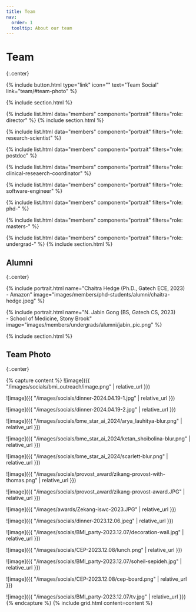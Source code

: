 ```yaml
---
title: Team
nav:
  order: 1
  tooltip: About our team
---
```


# Team
{:.center}

{%
  include button.html
  type="link"
  icon=""
  text="Team Social"
  link="team/#team-photo"
%}


{% include section.html %}

<!-- Director -->
{% include list.html data="members" component="portrait" filters="role: director" %}
{% include section.html %}

<!-- Research Scientist -->
{% include list.html data="members" component="portrait" filters="role: research-scientist" %}

<!-- PostDocs -->
{% include list.html data="members" component="portrait" filters="role: postdoc" %}

<!-- Clinical Research Coordinator -->
{% include list.html data="members" component="portrait" filters="role: clinical-reseaerch-coordinator" %}

<!-- Software Engineers -->
{% include list.html data="members" component="portrait" filters="role: software-engineer" %}

<!-- PhD Students -->
{% include list.html data="members" component="portrait" filters="role: phd-" %}

<!-- MS Students -->
{% include list.html data="members" component="portrait" filters="role: masters-" %}

<!-- Undergrad students -->
{% include list.html data="members" component="portrait" filters="role: undergrad-" %}
{% include section.html %}

<!-- Alumni -->
## Alumni
{:.center}

{% include portrait.html name="Chaitra Hedge (Ph.D., Gatech ECE, 2023)<br>- Amazon" image="images/members/phd-students/alumni/chaitra-hedge.jpeg" %}

{% include portrait.html name="N. Jabin Gong (BS, Gatech CS, 2023)<br>- School of Medicine, Stony Brook" image="images/members/undergrads/alumni/jabin_pic.png" %}
<!-- {% include portrait.html name="N. Jabin gong (BS, Gatech CS, 2023)" lookup="jabin-gong" image="images/members/jabin_pic.png" style="small" %} -->

{% include section.html %}

<!-- Social Photo -->
## Team Photo
{:.center}

{% capture content %}
![image]({{ "/images/socials/bmi_outreach/image.png" | relative_url }})

![image]({{ "/images/socials/dinner-2024.04.19-1.jpg" | relative_url }})

![image]({{ "/images/socials/dinner-2024.04.19-2.jpg" | relative_url }})

<!-- ![image]({{ "/images/socials/bme_star_ai_2024/arya_lauhitya.jpeg" | relative_url }}) -->
![image]({{ "/images/socials/bme_star_ai_2024/arya_lauhitya-blur.png" | relative_url }})

<!-- ![image]({{ "/images/socials/bme_star_ai_2024/ketan_shoibolina.jpg" | relative_url }}) -->
![image]({{ "/images/socials/bme_star_ai_2024/ketan_shoibolina-blur.png" | relative_url }})

<!-- ![image]({{ "/images/socials/bme_star_ai_2024/scarlett.png" | relative_url }}) -->
![image]({{ "/images/socials/bme_star_ai_2024/scarlett-blur.png" | relative_url }})

![image]({{ "/images/socials/provost_award/zikang-provost-with-thomas.png" | relative_url }})

![image]({{ "/images/socials/provost_award/zikang-provost-award.JPG" | relative_url }})

![image]({{ "/images/awards/Zekang-iswc-2023.JPG" | relative_url }})

![image]({{ "/images/socials/dinner-2023.12.06.jpeg" | relative_url }})

![image]({{ "/images/socials/BMI_party-2023.12.07/decoration-wall.jpg" | relative_url }})

![image]({{ "/images/socials/CEP-2023.12.08/lunch.png" | relative_url }})

![image]({{ "/images/socials/BMI_party-2023.12.07/soheil-sepideh.jpg" | relative_url }})

![image]({{ "/images/socials/CEP-2023.12.08/cep-board.png" | relative_url }})

![image]({{ "/images/socials/BMI_party-2023.12.07/tv.jpg" | relative_url }})
{% endcapture %}
{% include grid.html content=content %}
